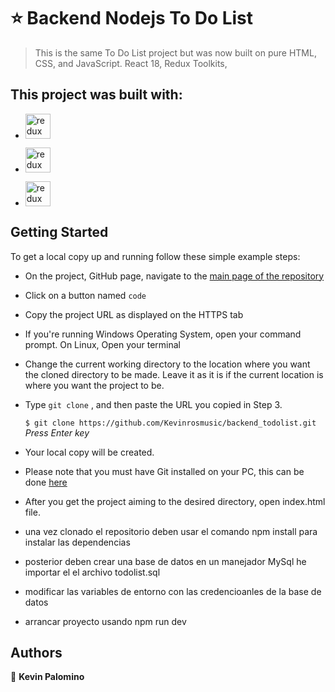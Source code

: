 # :star: Backend Nodejs To Do List

> This is the same To Do List project but was now built on pure HTML, CSS, and JavaScript. React 18, Redux Toolkits, 

## This project was built with:
 
- <a href="https://www.w3schools.com/mysql/" target="_blank"> <img src="https://www.logo.wine/a/logo/MySQL/MySQL-Logo.wine.svg" alt="redux" width="40" height="40" /> </a>

- <a href="https://www.w3schools.com/nodejs/" target="_blank"> <img src="https://cdn.jsdelivr.net/gh/devicons/devicon/icons/nodejs/nodejs-original.svg" alt="redux" width="40" height="40" /> </a>

- <a href="https://www.w3schools.com/express/" target="_blank"> <img src="https://cdn.jsdelivr.net/gh/devicons/devicon/icons/express/express-original.svg" alt="redux" width="40" height="40" /> </a>

         
## Getting Started

To get a local copy up and running follow these simple example steps:

- On the project, GitHub page, navigate to the  [main page of the repository](https://github.com/Kevinrosmusic/backend_todolist.git)

- Click on a button named `code`

- Copy the project URL as displayed on the HTTPS tab

- If you're running Windows Operating System, open your command prompt. On Linux, Open your terminal

- Change the current working directory to the location where you want the cloned directory to be made. Leave it as it is if the current location is where you want the project to be. 

- Type `git clone` , and then paste the URL you copied in Step 3.<br>

  `$ git clone https://github.com/Kevinrosmusic/backend_todolist.git` <em>Press Enter key</em><br>

- Your local copy will be created.

- Please note that you must have Git installed on your PC, this can be done [here](https://gist.github.com/derhuerst/1b15ff4652a867391f03)

- After you get the project aiming to the desired directory, open index.html file.

- una vez clonado el repositorio deben usar el comando npm install para instalar las dependencias

- posterior deben crear una base de datos en un manejador MySql he importar el el archivo todolist.sql

- modificar las variables de entorno con las credencioanles de la base de datos

- arrancar proyecto usando npm run dev

## Authors

👤 **Kevin Palomino**


